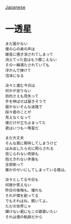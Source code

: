 [Japanese](https://lyricstranslate.com/en/pikasonic-ichi-toruboshi-lyrics)
# 一透星
```
まだ届かない
僕の心の奥の声は
雑音に掻き消されてしまって
消えてった音はもう聞こえない
その一瞬満たされていても
浮かんで弾けて
泡沫になる

淡々と進む今日は
何かが足りない
目的さえも見失って
手を伸ばせば届きそうで
届かないそんな迷路で
段々君のことが
見えなくなって
僕だけが立ち止まってた
君はいつも一等星だ

まだ大丈夫
そんな風に期待してしまうけど
はみ出したら光に照らされる
信じられない奇跡も
抱えきれない矛盾も
全部揃って
誰かのせいにしてしまっている僕は。

淡々としてる今日も
何故か笑えない
昨日の後悔も、憧れも
それが僕を創ってる
でもそれはね、聞いてよ。
ただの世界じゃ
輝けない君にもこの歌歌いたい
それは僕の軌跡だから
```